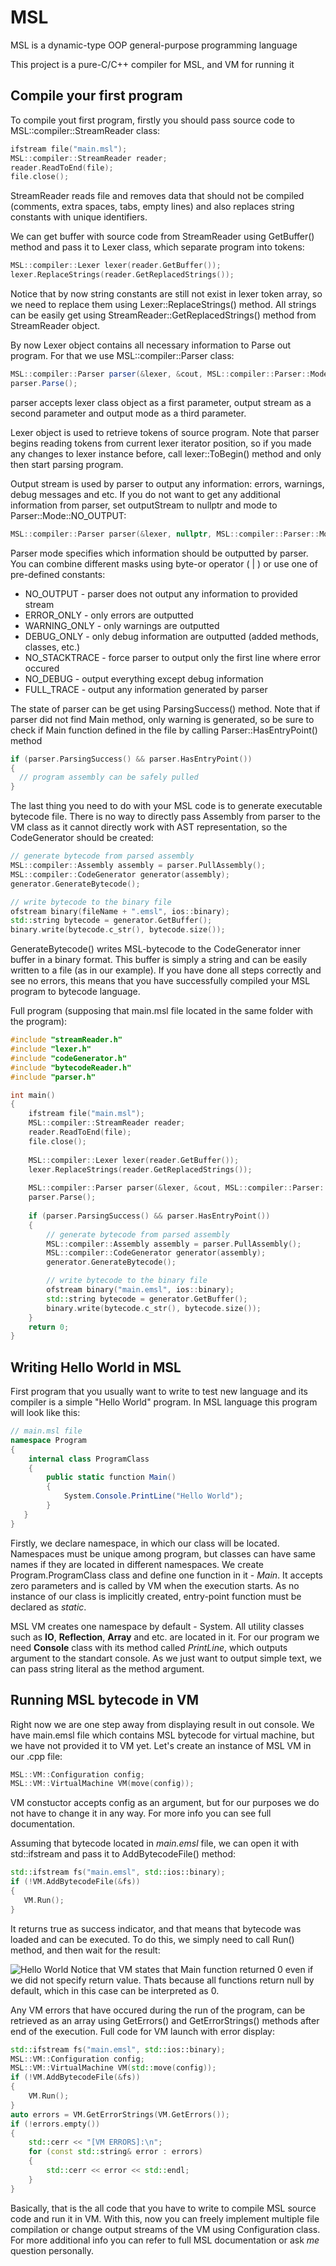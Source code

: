 # MSL
MSL is a dynamic-type OOP general-purpose programming language

This project is a pure-C/C++ compiler for MSL, and VM for running it

## Compile your first program
To compile yout first program, firstly you should pass source code to MSL::compiler::StreamReader class:
```cpp
ifstream file("main.msl");
MSL::compiler::StreamReader reader;
reader.ReadToEnd(file);
file.close();
```
StreamReader reads file and removes data that should not be compiled (comments, extra spaces, tabs, empty lines) and also replaces string constants with unique identifiers. 

We can get buffer with source code from StreamReader using GetBuffer() method and pass it to Lexer class, which separate program into tokens:
```cpp
MSL::compiler::Lexer lexer(reader.GetBuffer());
lexer.ReplaceStrings(reader.GetReplacedStrings());
```
Notice that by now string constants are still not exist in lexer token array, so we need to replace them using Lexer::ReplaceStrings() method. All strings can be easily get using StreamReader::GetReplacedStrings() method from StreamReader object.

By now Lexer object contains all necessary information to Parse out program. For that we use MSL::compiler::Parser class:
```cs
MSL::compiler::Parser parser(&lexer, &cout, MSL::compiler::Parser::Mode::FULL_TRACE);
parser.Parse();
```
parser accepts lexer class object as a first parameter, output stream as a second parameter and output mode as a third parameter.

Lexer object is used to retrieve tokens of source program. Note that parser begins reading tokens from current lexer iterator position, so if you made any changes to lexer instance before, call lexer::ToBegin() method and only then start parsing program.

Output stream is used by parser to output any information: errors, warnings, debug messages and etc. If you do not want to get any additional information from parser, set outputStream to nullptr and mode to Parser::Mode::NO_OUTPUT:
```cpp
MSL::compiler::Parser parser(&lexer, nullptr, MSL::compiler::Parser::Mode::NO_OUTPUT);
```
Parser mode specifies which information should be outputted by parser. You can combine different masks using byte-or operator ( | ) or use one of pre-defined constants:

- NO_OUTPUT - parser does not output any information to provided stream
- ERROR_ONLY - only errors are outputted
- WARNING_ONLY - only warnings are outputted
- DEBUG_ONLY - only debug information are outputted (added methods, classes, etc.)
- NO_STACKTRACE - force parser to output only the first line where error occured
- NO_DEBUG - output everything except debug information
- FULL_TRACE - output any information generated by parser

The state of parser can be get using ParsingSuccess() method. Note that if parser did not find Main method, only warning is generated, so be sure to check if Main function defined in the file by calling Parser::HasEntryPoint() method
```cpp
if (parser.ParsingSuccess() && parser.HasEntryPoint())
{
  // program assembly can be safely pulled
}
```
The last thing you need to do with your MSL code is to generate executable bytecode file. There is no way to directly pass Assembly from parser to the VM class as it cannot directly work with AST representation, so the CodeGenerator should be created:
```cpp
// generate bytecode from parsed assembly
MSL::compiler::Assembly assembly = parser.PullAssembly();
MSL::compiler::CodeGenerator generator(assembly);
generator.GenerateBytecode();

// write bytecode to the binary file
ofstream binary(fileName + ".emsl", ios::binary);
std::string bytecode = generator.GetBuffer();
binary.write(bytecode.c_str(), bytecode.size());
```
GenerateBytecode() writes MSL-bytecode to the CodeGenerator inner buffer in a binary format. This buffer is simply a string and can be easily written to a file (as in our example). If you have done all steps correctly and see no errors, this means that you have successfully compiled your MSL program to bytecode language.

Full program (supposing that main.msl file located in the same folder with the program):
```cpp
#include "streamReader.h"
#include "lexer.h"
#include "codeGenerator.h"
#include "bytecodeReader.h"
#include "parser.h"

int main()
{
    ifstream file("main.msl");
    MSL::compiler::StreamReader reader;
    reader.ReadToEnd(file);
    file.close();
    
    MSL::compiler::Lexer lexer(reader.GetBuffer());
    lexer.ReplaceStrings(reader.GetReplacedStrings());
    
    MSL::compiler::Parser parser(&lexer, &cout, MSL::compiler::Parser::Mode::FULL_TRACE);
    parser.Parse();
    
    if (parser.ParsingSuccess() && parser.HasEntryPoint())
    {
        // generate bytecode from parsed assembly
        MSL::compiler::Assembly assembly = parser.PullAssembly();
        MSL::compiler::CodeGenerator generator(assembly);
        generator.GenerateBytecode();

        // write bytecode to the binary file
        ofstream binary("main.emsl", ios::binary);
        std::string bytecode = generator.GetBuffer();
        binary.write(bytecode.c_str(), bytecode.size());
    }
    return 0;
}
```

## Writing Hello World in MSL
First program that you usually want to write to test new language and its compiler is a simple "Hello World" program. In MSL language this program will look like this:
```cs
// main.msl file
namespace Program
{	
    internal class ProgramClass
    {			
        public static function Main()
        {
            System.Console.PrintLine("Hello World");
        }
   }
}
```
Firstly, we declare namespace, in which our class will be located. Namespaces must be unique among program, but classes can have same names if they are located in different namespaces. We create Program.ProgramClass class and define one function in it - *Main*. It accepts zero parameters and is called by VM when the execution starts. As no instance of our class is implicitly created, entry-point function must be declared as *static*.

MSL VM creates one namespace by default - System. All utility classes such as **IO**, **Reflection**, **Array** and etc. are located in it. For our program we need **Console** class with its method called *PrintLine*, which outputs argument to the standart console. As we just want to output simple text, we can pass string literal as the method argument.

## Running MSL bytecode in VM
Right now we are one step away from displaying result in out console. We have main.emsl file which contains MSL bytecode for virtual machine, but we have not provided it to VM yet. Let's create an instance of MSL VM in our .cpp file:
```cpp
MSL::VM::Configuration config;
MSL::VM::VirtualMachine VM(move(config));
```
VM constuctor accepts config as an argument, but for our purposes we do not have to change it in any way. For more info you can see full documentation. 

Assuming that bytecode located in *main.emsl* file, we can open it with std::ifstream and pass it to AddBytecodeFile() method:
```cpp
std::ifstream fs("main.emsl", std::ios::binary);
if (!VM.AddBytecodeFile(&fs))
{
   VM.Run();
}
```
It returns true as success indicator, and that means that bytecode was loaded and can be executed. To do this, we simply need to call Run() method, and then wait for the result:

![Hello World](https://user-images.githubusercontent.com/40578274/67675950-81840d80-f991-11e9-8fa9-144b89b163df.png)
Notice that VM states that Main function returned 0 even if we did not specify return value. Thats because all functions return null by default, which in this case can be interpreted as 0. 

Any VM errors that have occured during the run of the program, can be retrieved as an array using GetErrors() and GetErrorStrings() methods after end of the execution.
Full code for VM launch with error display:
```cpp
std::ifstream fs("main.emsl", std::ios::binary);
MSL::VM::Configuration config;
MSL::VM::VirtualMachine VM(std::move(config));
if (!VM.AddBytecodeFile(&fs))
{
    VM.Run();
}
auto errors = VM.GetErrorStrings(VM.GetErrors());
if (!errors.empty())
{
    std::cerr << "[VM ERRORS]:\n";
    for (const std::string& error : errors)
    {
        std::cerr << error << std::endl;
    }
}
```
Basically, that is the all code that you have to write to compile MSL source code and run it in VM. With this, now you can freely implement multiple file compilation or change output streams of the VM using Configuration class. For more additional info you can refer to full MSL documentation or ask *me* question personally.
